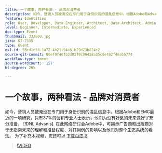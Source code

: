 ```yaml
---
title: 一个故事，两种看法 - 品牌对消费者
description: 如今，营销人员被淹没在专门用于身份识别的混乱信息中。根据Adobe和Advanis的最新研究，只有37%的营销专业人士表示，他们为没有好处的未来做好了充分准备。 在此网络研讨会Adobe中，可揭示广告商和出版商对于无指南未来的理解和准备程度、对其用例的影响以及他们对整个生态系统的看法。
feature: Identities
role: User, Developer, Data Engineer, Architect, Data Architect, Admin, Leader
level: Beginner, Intermediate, Experienced
doc-type: Event
thumbnail: 332060.jpg
jira: KT-7335
type: Event
exl-id: 58cd1c30-1a72-4b21-94a6-b29d73b824c2
source-git-commit: 00ef0f40fb3d82f0c06428a35c0e402f46ab6774
workflow-type: tm+mt
source-wordcount: '157'
ht-degree: 26%

---
```


# 一个故事，两种看法 - 品牌对消费者

如今，营销人员被淹没在专门用于身份识别的混乱信息中。根据Adobe和EMC最近的一项研究，只有37%的营销专业人士表示，他们为没有好感的未来做好了充分准备。 [!DNL Advanis]. 在此网络研讨会Adobe中，可揭示广告商和出版商对于无指南未来的理解和准备程度、对其用例的影响以及他们对整个生态系统的看法。 为了补充本视频，您还可以 [下载白皮书](assets/whitepaper-a-tale-of-two-perceptions.pdf)

>[!VIDEO](https://video.tv.adobe.com/v/332060/?learn=on)

